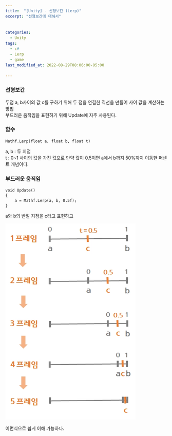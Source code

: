 ```yaml
---
title:  "[Unity] - 선형보간 (Lerp)"
excerpt: "선형보간에 대해서"


categories:
  - Unity
tags:
  - c#
  - Lerp
  - game
last_modified_at: 2022-08-29T08:06:00-05:00

---
```


### 선형보간

두점 a, b사이의 값 c를 구하기 위해 두 점을 연결한 직선을 만들어 사이 값을 계산하는 방법   
부드러운 움직임을 표현하기 위해 Update에 자주 사용된다.   

### 함수

```
Mathf.Lerp(float a, float b, float t)
```
a, b : 두 지점   
t : 0~1 사이의 값을 가진 값으로 만약 값이 0.5이면 a에서 b까지 50%까지 이동한 퍼센트 개념이다.   

### 부드러운 움직임

``` 
void Update()
{
	a = Mathf.Lerp(a, b, 0.5f);
}
```

a와 b의 반절 지점을 c라고 표현하고

![Lerp](/assets/images/Lerp.JPG)

이런식으로 쉽게 이해 가능하다.
